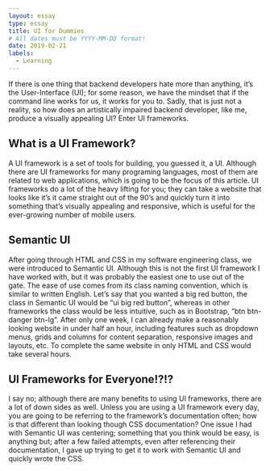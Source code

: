 ```yaml
---
layout: essay
type: essay
title: UI for Dummies
# All dates must be YYYY-MM-DD format!
date: 2019-02-21
labels:
  - Learning
---
```


If there is one thing that backend developers hate more than anything, it’s the User-Interface (UI); for some reason, we have the mindset that if the command line works for us, it works for you to.  Sadly, that is just not a reality, so how does an artistically impaired backend developer, like me, produce a visually appealing UI?  Enter UI frameworks.

## What is a UI Framework?
A UI framework is a set of tools for building, you guessed it, a UI.  Although there are UI frameworks for many programing languages, most of them are related to web applications, which is going to be the focus of this article.  UI frameworks do a lot of the heavy lifting for you; they can take a website that looks like it’s it came straight out of the 90’s and quickly turn it into something that’s visually appealing and responsive, which is useful for the ever-growing number of mobile users.


## Semantic UI
After going through HTML and CSS in my software engineering class, we were introduced to Semantic UI.  Although this is not the first UI framework I have worked with, but it was probably the easiest one to use out of the gate.  The ease of use comes from its class naming convention, which is similar to written English.  Let’s say that you wanted a big red button, the class in Semantic UI would be “ui big red button”, whereas in other frameworks the class would be less intuitive, such as in Bootstrap, “btn btn-danger btn-lg”.  After only one week, I can already make a reasonably looking website in under half an hour, including features such as dropdown menus, grids and columns for content separation, responsive images and layouts, etc.  To complete the same website in only HTML and CSS would take several hours.

## UI Frameworks for Everyone!?!?
I say no; although there are many benefits to using UI frameworks, there are a lot of down sides as well.  Unless you are using a UI framework every day, you are going to be referring to the framework’s documentation often; how is that different than looking though CSS documentation?  One issue I had with Semantic UI was centering; something that you think would be easy, is anything but; after a few failed attempts, even after referencing their documentation, I gave up trying to get it to work with Semantic UI and quickly wrote the CSS.


